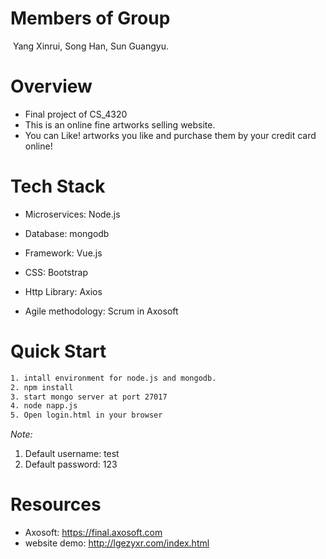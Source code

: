 # Members of Group

​	Yang Xinrui, Song Han, Sun Guangyu.

# Overview

 *  Final project of CS_4320
 *  This is an online fine artworks selling website.
 *  You can Like! artworks you like and purchase them by your credit card online!

# Tech Stack

- Microservices: Node.js


- Database: mongodb
- Framework: Vue.js
- CSS: Bootstrap
- Http Library: Axios
- Agile methodology: Scrum in Axosoft 

# Quick Start

``` bash
1. intall environment for node.js and mongodb.
2. npm install
3. start mongo server at port 27017 
4. node napp.js
5. Open login.html in your browser
```

*Note:* 

1. Default username: test 
2. Default password: 123

# Resources

* Axosoft: https://final.axosoft.com
* website demo: http://lgezyxr.com/index.html
